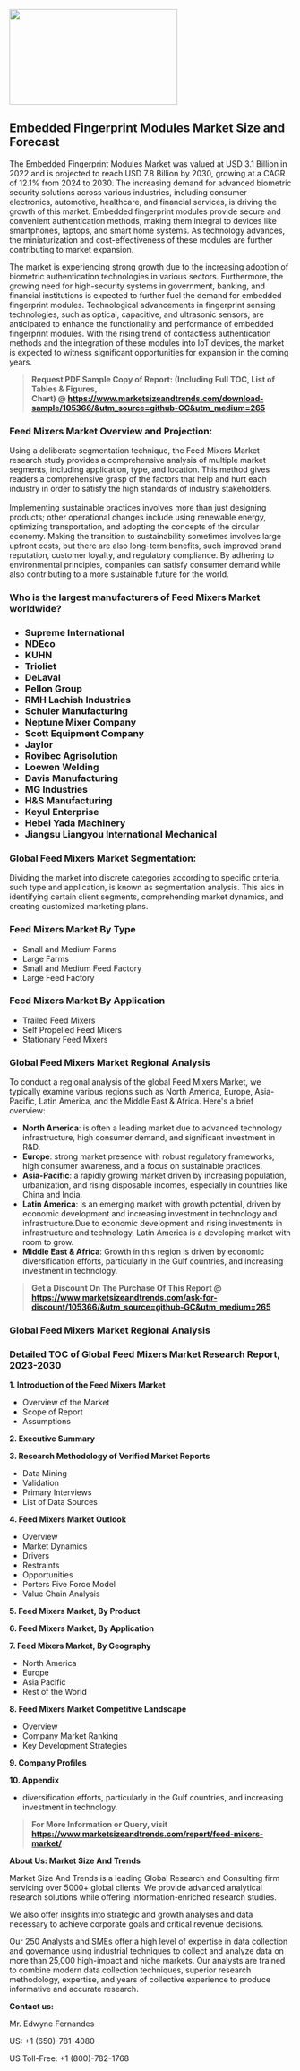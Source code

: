<p><img class="alignnone size-medium wp-image-20088" src="https://ffe5etoiles.com/wp-content/uploads/2024/12/MST1-300x171.png" alt="" width="300" height="171" /></p><h2>Embedded Fingerprint Modules Market Size and Forecast</h2><p>The Embedded Fingerprint Modules Market was valued at USD 3.1 Billion in 2022 and is projected to reach USD 7.8 Billion by 2030, growing at a CAGR of 12.1% from 2024 to 2030. The increasing demand for advanced biometric security solutions across various industries, including consumer electronics, automotive, healthcare, and financial services, is driving the growth of this market. Embedded fingerprint modules provide secure and convenient authentication methods, making them integral to devices like smartphones, laptops, and smart home systems. As technology advances, the miniaturization and cost-effectiveness of these modules are further contributing to market expansion.</p><p>The market is experiencing strong growth due to the increasing adoption of biometric authentication technologies in various sectors. Furthermore, the growing need for high-security systems in government, banking, and financial institutions is expected to further fuel the demand for embedded fingerprint modules. Technological advancements in fingerprint sensing technologies, such as optical, capacitive, and ultrasonic sensors, are anticipated to enhance the functionality and performance of embedded fingerprint modules. With the rising trend of contactless authentication methods and the integration of these modules into IoT devices, the market is expected to witness significant opportunities for expansion in the coming years.</p></p><blockquote id="" class=""><strong>Request PDF Sample Copy of Report: (Including Full TOC, List of Tables &amp; Figures, Chart)&nbsp;@&nbsp;<strong><a href="https://www.marketsizeandtrends.com/download-sample/105366/&utm_source=github-GC&utm_medium=265" target="_blank">https://www.marketsizeandtrends.com/download-sample/105366/&utm_source=github-GC&utm_medium=265</a></strong></strong></blockquote><h3 id="" class="">Feed Mixers Market&nbsp;Overview and Projection:</h3><p id="" class="">Using a deliberate segmentation technique, the Feed Mixers Market research study provides a comprehensive analysis of multiple market segments, including application, type, and location. This method gives readers a comprehensive grasp of the factors that help and hurt each industry in order to satisfy the high standards of industry stakeholders. <br /> <br />Implementing sustainable practices involves more than just designing products; other operational changes include using renewable energy, optimizing transportation, and adopting the concepts of the circular economy. Making the transition to sustainability sometimes involves large upfront costs, but there are also long-term benefits, such improved brand reputation, customer loyalty, and regulatory compliance. By adhering to environmental principles, companies can satisfy consumer demand while also contributing to a more sustainable future for the world.</p><h3 id="" class="">Who is the largest manufacturers of&nbsp;Feed Mixers Market worldwide?</h3><h3 class=""><p><ul><li>Supreme International </li><li> NDEco </li><li> KUHN </li><li> Trioliet </li><li> DeLaval </li><li> Pellon Group </li><li> RMH Lachish Industries </li><li> Schuler Manufacturing </li><li> Neptune Mixer Company </li><li> Scott Equipment Company </li><li> Jaylor </li><li> Rovibec Agrisolution </li><li> Loewen Welding </li><li> Davis Manufacturing </li><li> MG Industries </li><li> H&S Manufacturing </li><li> Keyul Enterprise </li><li> Hebei Yada Machinery </li><li> Jiangsu Liangyou International Mechanical</li></ul></p></h3><h3 id="" class="">Global&nbsp;Feed Mixers Market Segmentation:</h3><p id="" class="">Dividing the market into discrete categories according to specific criteria, such type and application, is known as segmentation analysis. This aids in identifying certain client segments, comprehending market dynamics, and creating customized marketing plans.</p><h3 id="" class="">Feed Mixers Market&nbsp;By Type</h3><p><p><ul><li>Small and Medium Farms </li><li> Large Farms </li><li> Small and Medium Feed Factory </li><li> Large Feed Factory</p></li></ul></p></p><h3 id="" class="">Feed Mixers Market&nbsp;By Application</h3><p class=""><p><ul><li>Trailed Feed Mixers </li><li> Self Propelled Feed Mixers </li><li> Stationary Feed Mixers</li></ul></p></p><h3 id="" class="">Global Feed Mixers Market Regional Analysis</h3><p id="" class="">To conduct a regional analysis of the global Feed Mixers Market, we typically examine various regions such as North America, Europe, Asia-Pacific, Latin America, and the Middle East &amp; Africa. Here's a brief overview:</p><ul><li><strong>North America</strong>: is often a leading market due to advanced technology infrastructure, high consumer demand, and significant investment in R&amp;D.</li><li><strong>Europe</strong>: strong market presence with robust regulatory frameworks, high consumer awareness, and a focus on sustainable practices.</li><li><strong>Asia-Pacific</strong>: a rapidly growing market driven by increasing population, urbanization, and rising disposable incomes, especially in countries like China and India.</li><li><strong>Latin America</strong>: is an emerging market with growth potential, driven by economic development and increasing investment in technology and infrastructure.Due to economic development and rising investments in infrastructure and technology, Latin America is a developing market with room to grow.</li><li><strong>Middle East &amp; Africa</strong>: Growth in this region is driven by economic diversification efforts, particularly in the Gulf countries, and increasing investment in technology.</li></ul><blockquote id="" class=""><strong>Get a Discount On The Purchase Of This Report @ <strong><a href="https://www.marketsizeandtrends.com/ask-for-discount/105366/&utm_source=github-GC&utm_medium=265" target="_blank">https://www.marketsizeandtrends.com/ask-for-discount/105366/&utm_source=github-GC&utm_medium=265</a></strong></strong></blockquote><h3 id="" class="">Global Feed Mixers Market Regional Analysis</h3><h3 id="" class="">Detailed TOC of Global Feed Mixers Market Research Report, 2023-2030</h3><p id="" class=""><strong>1. Introduction of the Feed Mixers Market</strong></p><ul><li>Overview of the Market</li><li>Scope of Report</li><li>Assumptions</li></ul><p id="" class=""><strong>2. Executive Summary</strong></p><p id="" class=""><strong>3. Research Methodology of Verified Market Reports</strong></p><ul><li>Data Mining</li><li>Validation</li><li>Primary Interviews</li><li>List of Data Sources</li></ul><p id="" class=""><strong>4. Feed Mixers Market Outlook</strong></p><ul><li>Overview</li><li>Market Dynamics</li><li>Drivers</li><li>Restraints</li><li>Opportunities</li><li>Porters Five Force Model</li><li>Value Chain Analysis</li></ul><p id="" class=""><strong>5. Feed Mixers Market, By Product</strong></p><p id="" class=""><strong>6. Feed Mixers Market, By Application</strong></p><p id="" class=""><strong>7. Feed Mixers Market, By Geography</strong></p><ul><li>North America</li><li>Europe</li><li>Asia Pacific</li><li>Rest of the World</li></ul><p id="" class=""><strong>8. Feed Mixers Market Competitive Landscape</strong></p><ul><li>Overview</li><li>Company Market Ranking</li><li>Key Development Strategies</li></ul><p id="" class=""><strong>9. Company Profiles</strong></p><p id="" class=""><strong>10. Appendix</strong></p><ul><li>diversification efforts, particularly in the Gulf countries, and increasing investment in technology.</li></ul><blockquote id="" class=""><strong>For More Information or Query, visit <strong><strong><a href="https://www.marketsizeandtrends.com/report/feed-mixers-market/" target="_blank">https://www.marketsizeandtrends.com/report/feed-mixers-market/</a></strong></strong></strong></blockquote><p id="" class=""><strong>About Us: Market Size And Trends</strong></p><p id="" class="">Market Size And Trends is a leading Global Research and Consulting firm servicing over 5000+ global clients. We provide advanced analytical research solutions while offering information-enriched research studies.</p><p id="" class="">We also offer insights into strategic and growth analyses and data necessary to achieve corporate goals and critical revenue decisions.</p><p id="" class="">Our 250 Analysts and SMEs offer a high level of expertise in data collection and governance using industrial techniques to collect and analyze data on more than 25,000 high-impact and niche markets. Our analysts are trained to combine modern data collection techniques, superior research methodology, expertise, and years of collective experience to produce informative and accurate research.</p><p id="" class=""><strong>Contact us:</strong></p><p id="" class="">Mr. Edwyne Fernandes</p><p id="" class="">US: +1 (650)-781-4080</p><p id="" class="">US Toll-Free: +1 (800)-782-1768</p>
